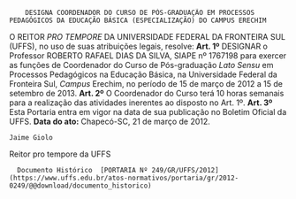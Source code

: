         DESIGNA COORDENADOR DO CURSO DE PÓS-GRADUAÇÃO EM PROCESSOS PEDAGÓGICOS DA EDUCAÇÃO BÁSICA (ESPECIALIZAÇÃO) DO CAMPUS ERECHIM  

 O REITOR *PRO TEMPORE*  DA UNIVERSIDADE FEDERAL DA FRONTEIRA SUL (UFFS), no uso de suas atribuições legais, resolve:   **Art. 1º**  DESIGNAR o Professor ROBERTO RAFAEL DIAS DA SILVA, SIAPE nº 1767198 para exercer as funções de Coordenador do Curso de Pós-graduação *Lato Sensu*  em Processos Pedagógicos na Educação Básica, na Universidade Federal da Fronteira Sul, *Campus*  Erechim, no período de 15 de março de 2012 a 15 de setembro de 2013.   **Art. 2º**  O Coordenador do Curso terá 10 horas semanais para a realização das atividades inerentes ao disposto no Art. 1º.   **Art. 3º**  Esta Portaria entra em vigor na data de sua publicação no Boletim Oficial da UFFS.        **Data do ato:** Chapecó-SC, 21 de março de 2012.   
 

    Jaime Giolo   
 Reitor pro tempore da UFFS 

      Documento Histórico  [PORTARIA Nº 249/GR/UFFS/2012](https://www.uffs.edu.br/atos-normativos/portaria/gr/2012-0249/@@download/documento_historico)     
      